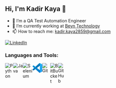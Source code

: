 ## Hi, I'm Kadir Kaya 👋

- 🔭  I’m a QA Test Automation Engineer
- 🔭  I’m currently working at [Beyn Technology](https://www.linkedin.com/company/beyn-technology/mycompany/)
- 📫  How to reach me: kadir.kaya2859@gmail.com

[![LinkedIn](https://img.shields.io/badge/LinkedIn-blue?style=flat&logo=linkedin)](https://www.linkedin.com/in/kadirkaya28/)


### Languages and Tools:

[<img align="left" alt="Python" width="26px" src="https://upload.wikimedia.org/wikipedia/commons/thumb/c/c3/Python-logo-notext.svg/1200px-Python-logo-notext.svg.png" />][python]
[<img align="left" alt="Java" width="32px" src="https://brandslogos.com/wp-content/uploads/images/large/java-logo-1.png" />][java]
[<img align="left" alt="Selenium" width="32px" src="https://seeklogo.com/images/S/selenium-logo-DB9103D7CF-seeklogo.com.png" />][selenium]
[<img align="left" alt="Visual Studio Code" width="32px" src="https://raw.githubusercontent.com/github/explore/80688e429a7d4ef2fca1e82350fe8e3517d3494d/topics/visual-studio-code/visual-studio-code.png" />][vscode]
[<img align="left" alt="Git" width="26px" src="https://www.svgrepo.com/show/373623/git.svg" />][git]
[<img align="left" alt="BitBucket" width="26px" src="https://brandslogos.com/wp-content/uploads/thumbs/bitbucket-logo-vector-1.svg" />][bitbucket]
[<img align="left" alt="GitHub" width="26px" src="https://www.svgrepo.com/show/217753/github.svg" />][github]


[python]: https://www.python.org/
[java]: https://www.java.com/tr/
[selenium]: https://www.selenium.dev/
[vscode]: https://code.visualstudio.com/
[git]: https://git-scm.com/
[github]: https://github.com/
[bitbucket]: https://bitbucket.org/product/

